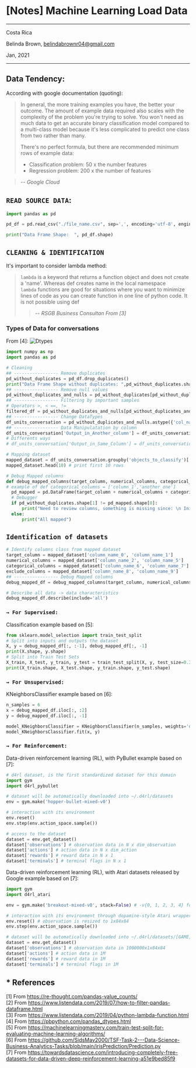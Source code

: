 # [Notes] Machine Learning Load Data

----------

Costa Rica

Belinda Brown, belindabrownr04@gmail.com

Jan, 2021

----------

## Data Tendency:

According with google documentation (quoting):

> In general, the more training examples you have, the better your outcome.
> The amount of example data required also scales with the complexity of the
> problem you're trying to solve. You won't need as much data to get an accurate
>  binary classification model compared to a multi-class model because it's less 
>  complicated to predict one class from two rather than many.
>
> There's no perfect formula, but there are recommended minimum rows of example data:
> - Classification problem: 50 x the number features
> - Regression problem: 200 x the number of features

> -- <cite> Google Cloud </cite>

## `READ SOURCE DATA`:

```python 
import pandas as pd

pd_df = pd.read_csv("./file_name.csv", sep=',', encoding='utf-8', engine='python',error_bad_lines=False)

print("Data Frame Shape:  ", pd_df.shape)
```

## `CLEANING & IDENTIFICATION `
It's important to consider lambda method:

> `lambda` is a keyword that returns a function object and does not create a 'name'. Whereas def creates name in the local namespace <br/>
> `lambda` functions are good for situations where you want to minimize lines of code as you can create function in one line of python code. 
> It is not possible using def <br/>
> > -- <cite> RSGB Business Consultan From [3] </cite>

### Types of Data for conversations 
From [4]:
![Dtypes](https://github.com/brown9804/ML_DS_path/blob/main/_docs/img/python_dtype.png) 

```python 
import numpy as np
import pandas as pd

# Cleaning 
## ----------------- Remove duplicates 
pd_without_duplicates = pd_df.drop_duplicates()
print("Data Frame Shape without duplicates: ",pd_without_duplicates.shape)
## ----------------- Remove null values 
pd_without_duplicates_and_nulls = pd_without_duplicates[pd_without_duplicates.origin.notnull()]
## ----------------- Filtering by important samples 
# Operators >, < ==, != 
filtered_df = pd_without_duplicates_and_nulls[pd_without_duplicates_and_nulls.apply(lambda x: x["columnName_1"] == 'Column_value_want_it' and x["columnName_2"] != 'No_want_it_value', axis=1)] 
## ----------------- Change DataTypes 
df_units_conversation = pd_without_duplicates_and_nulls.astype({'col_name_2':'float64', 'col_name_3':'float64'})
## ----------------- Data Manipulatation by column
df_units_conversation['Output_in_Another_column'] = df_units_conversation.apply(lambda x: (If_condition_happend_this_is_going_to_executed) if x.ConditionColumn != 'ConditionValue' else (do_this), axis=1)
# Differents ways 
# df_units_conversation['Output_in_Same_Column'] = df_units_conversation.apply(lambda x: x.Output_in_Same_Column if x.ConditionColumn != 'ConditionValue' else print("No changes"), axis=1)

# Mapping dataset
mapped_dataset = df_units_conversation.groupby('objects_to_classify')['Classification'].value_counts()
mapped_dataset.head(10) # print first 10 rows 

# Debug Mapped columns 
def debug_mapped_columns(target_column, numerical_columns, categorical_columns, exclude_columns):
# example of def categorical_columns = ['column_1','another_one']
  pd_mapped = pd.DataFrame(target_column + numerical_columns + categorical_columns + exclude_columns)
  # Debugger
  if pd_without_duplicates.shape[1] != pd_mapped.shape[0]:
      print("Need to review columns, something is missing since: \n Initial df size without duplicates", pd_without_duplicates.shape[1], " vs Debug Mapped df: ", pd_mapped.shape[0])
  else:
      print("All mapped")    
```

## `Identification of datasets`

``` python 
# Identify columns class from mapped dataset
target_column = mapped_dataset['column_name_0', 'column_name_1']
numerical_columns = mapped_dataset['column_name_2', 'column_name_5']
categorical_columns = mapped_dataset['column_name_6', 'column_name_7']
exclude_columns = mapped_dataset['column_name_8', 'column_name_9']
## ----------------- Debug Mapped columns 
debug_mapped_df = debug_mapped_columns(target_column, numerical_columns, categorical_columns, exclude_columns)

# Describe all data -> data characteristics 
debug_mapped_df.describe(include='all')
```

### `→ For Supervised:`
Classification example based on [5]:

```python
from sklearn.model_selection import train_test_split
# Split into inputs and outputs the dataset
X, y = debug_mapped_df[:, :-1], debug_mapped_df[:, -1]
print(X.shape, y.shape)
# Split into Train Test Sets
X_train, X_test, y_train, y_test = train_test_split(X, y, test_size=0.33, random_state=1)
print(X_train.shape, X_test.shape, y_train.shape, y_test.shape)
```


### `→ For Unsupervised:`
KNeighborsClassifier example based on [6]:

```python
n_samples = 6
x = debug_mapped_df.iloc[:, :2]
y = debug_mapped_df.iloc[:, -1]

model_KNeighborsClassifier = KNeighborsClassifier(n_samples, weights='distance')
model_KNeighborsClassifier.fit(x, y)
```


### `→ For Reinforcement:`
Data-driven reinforcement learning (RL), with PyBullet example based on [7]:

```python
# d4rl dataset, is the first standardized dataset for this domain
import gym
import d4rl_pybullet

# dataset will be automatically downloaded into ~/.d4rl/datasets
env = gym.make('hopper-bullet-mixed-v0')

# interaction with its environment
env.reset()
env.step(env.action_space.sample())

# access to the dataset
dataset = env.get_dataset()
dataset['observations'] # observation data in N x dim_observation
dataset['actions'] # action data in N x dim_action
dataset['rewards'] # reward data in N x 1
dataset['terminals'] # terminal flags in N x 1
```

Data-driven reinforcement learning (RL), with  Atari datasets released by Google example based on [7]:

``` python
import gym
import d4rl_atari

env = gym.make('breakout-mixed-v0', stack=False) # -v{0, 1, 2, 3, 4} for datasets with the other random seeds

# interaction with its environment through dopamine-style Atari wrapper
env.reset() # observation is resized to 1x84x84
env.step(env.action_space.sample())

# dataset will be automatically downloaded into ~/.d4rl/datasets/[GAME]/[INDEX]/[EPOCH]
dataset = env.get_dataset()
dataset['observations'] # observation data in 1000000x1x84x84
dataset['actions'] # action data in 1M
dataset['rewards'] # reward data in 1M
dataset['terminals'] # terminal flags in 1M
```

## * References 
[1] From https://re-thought.com/pandas-value_counts/ <br/>
[2] From https://www.listendata.com/2019/07/how-to-filter-pandas-dataframe.html <br/>
[3] From https://www.listendata.com/2019/04/python-lambda-function.html <br/>
[4] From https://pbpython.com/pandas_dtypes.html <br/>
[5] From https://machinelearningmastery.com/train-test-split-for-evaluating-machine-learning-algorithms/ <br/>
[6] From https://github.com/SidsMav2000/TSF-Task-2---Data-Science-Business-Analytics-Tasks/blob/main/irisPrediction/Prediction.py <br/>
[7] From https://towardsdatascience.com/introducing-completely-free-datasets-for-data-driven-deep-reinforcement-learning-a51e9bed85f9 <br/>

